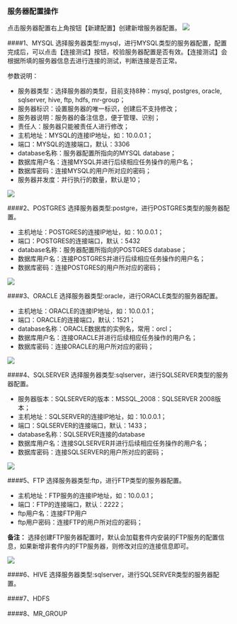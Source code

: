 ### 服务器配置操作
点击服务器配置右上角按钮【新建配置】创建新增服务器配置。
![](/assets/4.png)

####1、MYSQL
选择服务器类型:mysql，进行MYSQL类型的服务器配置，配置完成后，可以点击【连接测试】按钮，校验服务器配置是否有效。【连接测试】会根据所填的服务器信息去进行连接的测试，判断连接是否正常。

参数说明：
- 服务器类型：选择服务器的类型，目前支持8种：mysql, postgres, oracle, sqlserver, hive, ftp, hdfs, mr-group；
- 服务器标识：设置服务器的唯一标识，创建后不支持修改；
- 服务器说明：服务器的备注信息，便于管理、识别；
- 责任人：服务器只能被责任人进行修改；
- 主机地址：MYSQL的连接IP地址，如：10.0.0.1；
- 端口：MYSQL的连接端口，默认：3306
- database名称：服务器配置所指向的MYSQL database；
- 数据库用户名：连接MYSQL并进行后续相应任务操作的用户名；
- 数据库密码：连接MYSQL的用户所对应的密码；
- 服务器并发度：并行执行的数量，默认是10；

![](/assets/3.png)


####2、POSTGRES
选择服务器类型:postgre，进行POSTGRES类型的服务器配置。

- 主机地址：POSTGRES的连接IP地址，如：10.0.0.1；
- 端口：POSTGRES的连接端口，默认：5432
- database名称：服务器配置所指向的POSTGRES database；
- 数据库用户名：连接POSTGRES并进行后续相应任务操作的用户名；
- 数据库密码：连接POSTGRES的用户所对应的密码；

![](/assets/5.png)


####3、ORACLE
选择服务器类型:oracle，进行ORACLE类型的服务器配置。
- 主机地址：ORACLE的连接IP地址，如：10.0.0.1；
- 端口：ORACLE的连接端口，默认：1521；
- database名称：ORACLE数据库的实例名，常用：orcl；
- 数据库用户名：连接ORACLE并进行后续相应任务操作的用户名；
- 数据库密码：连接ORACLE的用户所对应的密码；

![](/assets/oracle.png)


####4、SQLSERVER
选择服务器类型:sqlserver，进行SQLSERVER类型的服务器配置。
- 服务器版本：SQLSERVER的版本：MSSQL_2008：SQLSERVER 2008版本；
- 主机地址：SQLSERVER的连接IP地址，如：10.0.0.1；
- 端口：SQLSERVER的连接端口，默认：1433；
- database名称：SQLSERVER连接的database
- 数据库用户名：连接SQLSERVER并进行后续相应任务操作的用户名；
- 数据库密码：连接SQLSERVER的用户所对应的密码；

![](/assets/sever.png)

####5、FTP
选择服务器类型:ftp，进行FTP类型的服务器配置。
- 主机地址：FTP服务的连接IP地址，如：10.0.0.1；
- 端口：FTP的连接端口，默认：2222；
- ftp用户名：连接FTP用户
- ftp用户密码：连接FTP的用户所对应的密码；

**备注：** 选择创建FTP服务器配置时，默认会加载套件内安装的FTP服务的配置信息，如果新增非套件内的FTP服务器，则修改对应的连接信息即可。

![](/assets/ftp.png)

####6、HIVE
选择服务器类型:sqlserver，进行SQLSERVER类型的服务器配置。





####7、HDFS



####8、MR_GROUP









